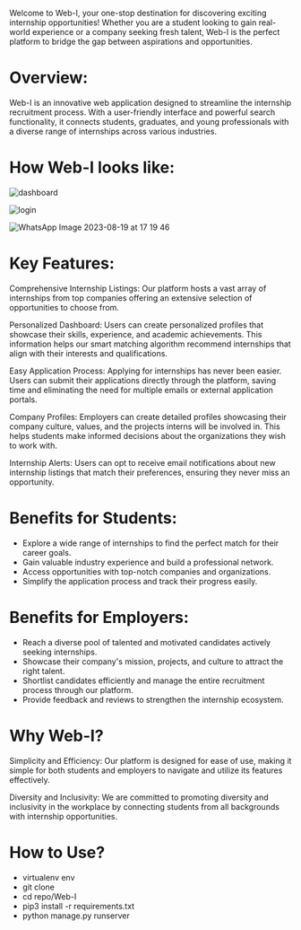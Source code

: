 Welcome to Web-I, your one-stop destination for discovering exciting internship opportunities! Whether you are a student looking to gain real-world experience or a company seeking fresh talent, Web-I is the perfect platform to bridge the gap between aspirations and opportunities.

# Overview:
Web-I is an innovative web application designed to streamline the internship recruitment process. With a user-friendly interface and powerful search functionality, it connects students, graduates, and young professionals with a diverse range of internships across various industries.

# How Web-I looks like:
![dashboard](https://github.com/mayank-0407/Web-I/assets/97796657/90927218-e02e-4ac2-ab95-da6b2196b28c)

![login](https://github.com/mayank-0407/Web-I/assets/97796657/003d3d16-0d80-45d5-813d-9a6ac4e44a27)

![WhatsApp Image 2023-08-19 at 17 19 46](https://github.com/mayank-0407/Web-I/assets/97796657/8fd35122-8a1f-45e3-a177-49e6bc2d7d66)

# Key Features:

Comprehensive Internship Listings: Our platform hosts a vast array of internships from top companies offering an extensive selection of opportunities to choose from.

Personalized Dashboard: Users can create personalized profiles that showcase their skills, experience, and academic achievements. This information helps our smart matching algorithm recommend internships that align with their interests and qualifications.

Easy Application Process: Applying for internships has never been easier. Users can submit their applications directly through the platform, saving time and eliminating the need for multiple emails or external application portals.

Company Profiles: Employers can create detailed profiles showcasing their company culture, values, and the projects interns will be involved in. This helps students make informed decisions about the organizations they wish to work with.

Internship Alerts: Users can opt to receive email notifications about new internship listings that match their preferences, ensuring they never miss an opportunity.

# Benefits for Students:

- Explore a wide range of internships to find the perfect match for their career goals.
- Gain valuable industry experience and build a professional network.
- Access opportunities with top-notch companies and organizations.
- Simplify the application process and track their progress easily.

# Benefits for Employers:

- Reach a diverse pool of talented and motivated candidates actively seeking internships.
- Showcase their company's mission, projects, and culture to attract the right talent.
- Shortlist candidates efficiently and manage the entire recruitment process through our platform.
- Provide feedback and reviews to strengthen the internship ecosystem.

# Why Web-I?

Simplicity and Efficiency: Our platform is designed for ease of use, making it simple for both students and employers to navigate and utilize its features effectively.

Diversity and Inclusivity: We are committed to promoting diversity and inclusivity in the workplace by connecting students from all backgrounds with internship opportunities.

# How to Use?
- virtualenv env
- git clone <http-link>
- cd repo/Web-I
- pip3 install -r requirements.txt
- python manage.py runserver
